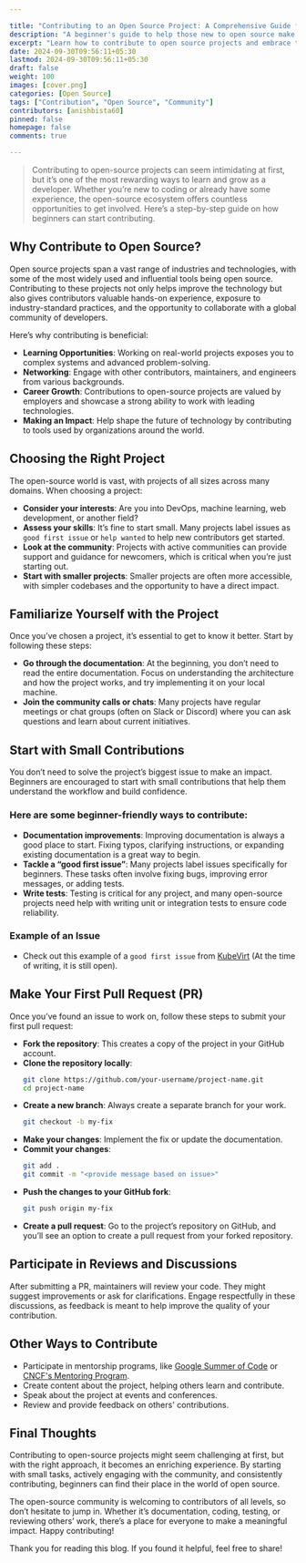 ```yaml
---

title: "Contributing to an Open Source Project: A Comprehensive Guide for Newcomers"  
description: "A beginner's guide to help those new to open source make their first contribution."  
excerpt: "Learn how to contribute to open source projects and embrace the DevOps methodology."  
date: 2024-09-30T09:56:11+05:30  
lastmod: 2024-09-30T09:56:11+05:30  
draft: false  
weight: 100  
images: [cover.png]  
categories: [Open Source]  
tags: ["Contribution", "Open Source", "Community"]  
contributors: [anishbista60]  
pinned: false  
homepage: false  
comments: true  

---
```


>Contributing to open-source projects can seem intimidating at first, but it’s one of the most rewarding ways to learn and grow as a developer. Whether you’re new to coding or already have some experience, the open-source ecosystem offers countless opportunities to get involved. Here’s a step-by-step guide on how beginners can start contributing.

## Why Contribute to Open Source?

Open source projects span a vast range of industries and technologies, with some of the most widely used and influential tools being open source. Contributing to these projects not only helps improve the technology but also gives contributors valuable hands-on experience, exposure to industry-standard practices, and the opportunity to collaborate with a global community of developers.

Here’s why contributing is beneficial:
- **Learning Opportunities**: Working on real-world projects exposes you to complex systems and advanced problem-solving.
- **Networking**: Engage with other contributors, maintainers, and engineers from various backgrounds.
- **Career Growth**: Contributions to open-source projects are valued by employers and showcase a strong ability to work with leading technologies.
- **Making an Impact**: Help shape the future of technology by contributing to tools used by organizations around the world.

## Choosing the Right Project

The open-source world is vast, with projects of all sizes across many domains. When choosing a project:
- **Consider your interests**: Are you into DevOps, machine learning, web development, or another field?
- **Assess your skills**: It’s fine to start small. Many projects label issues as `good first issue` or `help wanted` to help new contributors get started.
- **Look at the community**: Projects with active communities can provide support and guidance for newcomers, which is critical when you’re just starting out.
- **Start with smaller projects**: Smaller projects are often more accessible, with simpler codebases and the opportunity to have a direct impact.

## Familiarize Yourself with the Project

Once you’ve chosen a project, it’s essential to get to know it better. Start by following these steps:

- **Go through the documentation**: At the beginning, you don’t need to read the entire documentation. Focus on understanding the architecture and how the project works, and try implementing it on your local machine.
- **Join the community calls or chats**: Many projects have regular meetings or chat groups (often on Slack or Discord) where you can ask questions and learn about current initiatives.

## Start with Small Contributions

You don’t need to solve the project’s biggest issue to make an impact. Beginners are encouraged to start with small contributions that help them understand the workflow and build confidence.

### Here are some beginner-friendly ways to contribute:
- **Documentation improvements**: Improving documentation is always a good place to start. Fixing typos, clarifying instructions, or expanding existing documentation is a great way to begin.
- **Tackle a “good first issue”**: Many projects label issues specifically for beginners. These tasks often involve fixing bugs, improving error messages, or adding tests.
- **Write tests**: Testing is critical for any project, and many open-source projects need help with writing unit or integration tests to ensure code reliability.

### Example of an Issue

- Check out this example of a `good first issue` from [KubeVirt](https://github.com/kubevirt/kubevirt/issues/12955) (At the time of writing, it is still open).

## Make Your First Pull Request (PR)

Once you’ve found an issue to work on, follow these steps to submit your first pull request:

- **Fork the repository**: This creates a copy of the project in your GitHub account.
- **Clone the repository locally**:
   ```bash
   git clone https://github.com/your-username/project-name.git
   cd project-name
   ```
- **Create a new branch**: Always create a separate branch for your work.
   ```bash
   git checkout -b my-fix
   ```
- **Make your changes**: Implement the fix or update the documentation.
- **Commit your changes**:
   ```bash
   git add .
   git commit -m "<provide message based on issue>"
   ```
- **Push the changes to your GitHub fork**:
   ```bash
   git push origin my-fix
   ```
- **Create a pull request**: Go to the project’s repository on GitHub, and you’ll see an option to create a pull request from your forked repository.

## Participate in Reviews and Discussions

After submitting a PR, maintainers will review your code. They might suggest improvements or ask for clarifications. Engage respectfully in these discussions, as feedback is meant to help improve the quality of your contribution.

## Other Ways to Contribute
- Participate in mentorship programs, like [Google Summer of Code](https://summerofcode.withgoogle.com/) or [CNCF's Mentoring Program](https://github.com/cncf/mentoring).
- Create content about the project, helping others learn and contribute.
- Speak about the project at events and conferences.
- Review and provide feedback on others' contributions.

## Final Thoughts

Contributing to open-source projects might seem challenging at first, but with the right approach, it becomes an enriching experience. By starting with small tasks, actively engaging with the community, and consistently contributing, beginners can find their place in the world of open source.

The open-source community is welcoming to contributors of all levels, so don’t hesitate to jump in. Whether it’s documentation, coding, testing, or reviewing others’ work, there’s a place for everyone to make a meaningful impact. Happy contributing!

Thank you for reading this blog. If you found it helpful, feel free to share!
